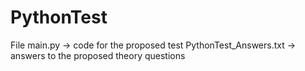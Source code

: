 # PythonTest

File main.py -> code for the proposed test
PythonTest_Answers.txt -> answers to the proposed theory questions
